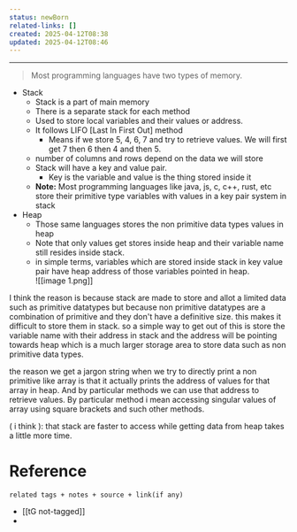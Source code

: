 ```yaml
---
status: newBorn
related-links: []
created: 2025-04-12T08:38
updated: 2025-04-12T08:46
---
```

---
> Most programming languages have two types of memory.

- Stack
    - Stack is a part of main memory
    - There is a separate stack for each method
    - Used to store local variables and their values or address.
    - It follows LIFO [Last In First Out] method
        - Means if we store 5, 4, 6, 7 and try to retrieve values. We will first get 7 then 6 then 4 and then 5.
    - number of columns and rows depend on the data we will store
    - Stack will have a key and value pair.
        - Key is the variable and value is the thing stored inside it
    - **Note:** Most programming languages like java, js, c, c++, rust, etc store their primitive type variables with values in a key pair system in stack
- Heap
    - Those same languages stores the non primitive data types values in heap
    - Note that only values get stores inside heap and their variable name still resides inside stack.
	- in simple terms, variables which are stored inside stack in key value pair have heap address of those variables pointed in heap.  
    ![[image 1.png]]

I think the reason is because stack are made to store and allot a limited data such as primitive datatypes but because non primitive datatypes are a combination of primitive and they don't have a definitive size. this makes it difficult to store them in stack. so a simple way to get out of this is store the variable name with their address in stack and the address will be pointing towards heap which is a much larger storage area to store data such as non primitive data types. 

the reason we get a jargon string when we try to directly print a non primitive like array is that it actually prints the address of values for that array in heap. And by particular methods we can use that address to retrieve values. By particular method i mean accessing singular values of array using square brackets and such other methods. 

( i think ): that stack are faster to access while getting data from heap takes a little more time. 



# Reference
`related tags + notes + source + link(if any)`
 
- [[tG not-tagged]]
- 